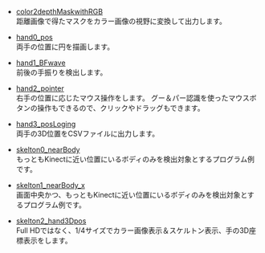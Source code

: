 * [color2depthMaskwithRGB](color2depthMaskwithRGB)  
距離画像で得たマスクをカラー画像の視野に変換して出力します。

* [hand0_pos](hand0_pos)  
両手の位置に円を描画します。

* [hand1_BFwave](hand1_BFwave)  
前後の手振りを検出します。

* [hand2_pointer](hand2_pointer)  
右手の位置に応じたマウス操作をします。
グー＆パー認識を使ったマウスボタンの操作もできるので、クリックやドラッグもできます。

* [hand3_posLoging](hand3_posLoging)  
両手の3D位置をCSVファイルに出力します。

* [skelton0_nearBody](skelton0_nearBody)  
もっともKinectに近い位置にいるボディのみを検出対象とするプログラム例です。

* [skelton1_nearBody_x](skelton1_nearBody_x)  
画面中央かつ、もっともKinectに近い位置にいるボディのみを検出対象とするプログラム例です。

* [skelton2_hand3Dpos](skelton2_hand3Dpos)  
Full HDではなく、1/4サイズでカラー画像表示＆スケルトン表示、手の3D座標表示をします。
